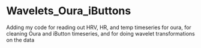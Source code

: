 # Wavelets_Oura_iButtons
Adding my code for reading out HRV, HR, and temp timeseries for oura, for cleaning Oura and iButton timeseries, and for doing wavelet transformations on the data
